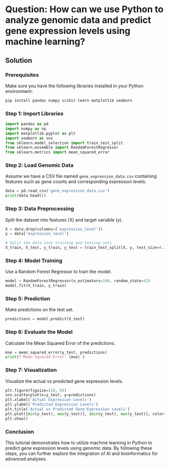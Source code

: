 # Question: How can we use Python to analyze genomic data and predict gene expression levels using machine learning?

## Solution

### Prerequisites

Make sure you have the following libraries installed in your Python environment:

```bash
pip install pandas numpy scikit-learn matplotlib seaborn
```

### Step 1: Import Libraries

```python
import pandas as pd
import numpy as np
import matplotlib.pyplot as plt
import seaborn as sns
from sklearn.model_selection import train_test_split
from sklearn.ensemble import RandomForestRegressor
from sklearn.metrics import mean_squared_error
```

### Step 2: Load Genomic Data

Assume we have a CSV file named `gene_expression_data.csv` containing features such as gene counts and corresponding expression levels.

```python
data = pd.read_csv('gene_expression_data.csv')
print(data.head())
```

### Step 3: Data Preprocessing

Split the dataset into features (X) and target variable (y).

```python
X = data.drop(columns=['expression_level'])
y = data['expression_level']

# Split the data into training and testing sets
X_train, X_test, y_train, y_test = train_test_split(X, y, test_size=0.2, random_state=42)
```

### Step 4: Model Training

Use a Random Forest Regressor to train the model.

```python
model = RandomForestRegressor(n_estimators=100, random_state=42)
model.fit(X_train, y_train)
```

### Step 5: Prediction

Make predictions on the test set.

```python
predictions = model.predict(X_test)
```

### Step 6: Evaluate the Model

Calculate the Mean Squared Error of the predictions.

```python
mse = mean_squared_error(y_test, predictions)
print(f'Mean Squared Error: {mse}')
```

### Step 7: Visualization

Visualize the actual vs predicted gene expression levels.

```python
plt.figure(figsize=(10, 6))
sns.scatterplot(x=y_test, y=predictions)
plt.xlabel('Actual Expression Levels')
plt.ylabel('Predicted Expression Levels')
plt.title('Actual vs Predicted Gene Expression Levels')
plt.plot([min(y_test), max(y_test)], [min(y_test), max(y_test)], color='red', linestyle='--')
plt.show()
```

### Conclusion

This tutorial demonstrates how to utilize machine learning in Python to predict gene expression levels using genomic data. By following these steps, you can further explore the integration of AI and bioinformatics for advanced analyses.